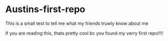 # Austins-first-repo
 This is a small test to tell me what my friends truwly know about me 

 If you are reading this, thats pretty cool bc you found my verry first repo!!!!
